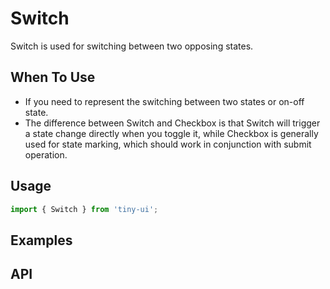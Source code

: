 # Switch

Switch is used for switching between two opposing states.

## When To Use

- If you need to represent the switching between two states or on-off state.
- The difference between Switch and Checkbox is that Switch will trigger a state change directly when you toggle it, while Checkbox is generally used for state marking, which should work in conjunction with submit operation.

## Usage

```js
import { Switch } from 'tiny-ui';
```

## Examples

<!--{demo}-->

## API
